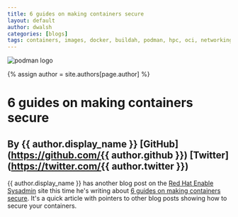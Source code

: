 ```yaml
---
title: 6 guides on making containers secure 
layout: default
author: dwalsh 
categories: [blogs]
tags: containers, images, docker, buildah, podman, hpc, oci, networking, runtime, windows, microsoft
---
```

![podman logo](https://podman.io/images/podman.svg)

{% assign author = site.authors[page.author] %}

# 6 guides on making containers secure 
## By {{ author.display_name }} [GitHub](https://github.com/{{ author.github }}) [Twitter](https://twitter.com/{{ author.twitter }})

{{ author.display_name }} has another blog post on the [Red Hat Enable Sysadmin](https://www.redhat.com/sysadmin/) site this time he's writing about [6 guides on making containers secure](https://www.redhat.com/sysadmin/making-containers-secure).  It's a quick article with pointers to other blog posts showing how to secure your containers.
